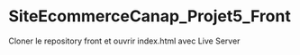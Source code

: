 # SiteEcommerceCanap_Projet5_Front
Cloner le repository front et ouvrir index.html avec Live Server
